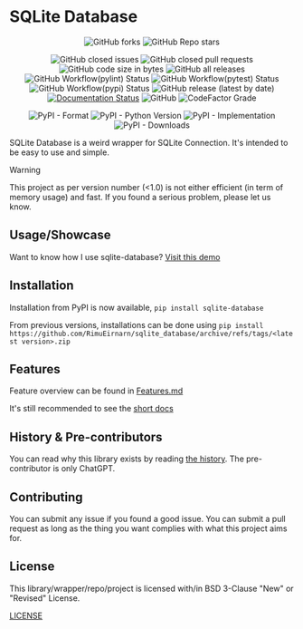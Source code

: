 # SQLite Database

<div align="center">

![GitHub forks](https://img.shields.io/github/forks/RimuEirnarn/sqlite_database?style=social)
![GitHub Repo stars](https://img.shields.io/github/stars/RimuEirnarn/sqlite_database?style=social)

![GitHub closed issues](https://img.shields.io/github/issues-closed-raw/RimuEirnarn/sqlite_database)
![GitHub closed pull requests](https://img.shields.io/github/issues-pr-closed/RimuEirnarn/sqlite_database)
![GitHub code size in bytes](https://img.shields.io/github/languages/code-size/RimuEirnarn/sqlite_database)
![GitHub all releases](https://img.shields.io/github/downloads/RimuEirnarn/sqlite_database/total)
![GitHub Workflow(pylint) Status](https://img.shields.io/github/actions/workflow/status/RimuEirnarn/sqlite_database/pylint.yml?label=lint)
![GitHub Workflow(pytest) Status](https://img.shields.io/github/actions/workflow/status/RimuEirnarn/sqlite_database/pytest.yml?label=tests)
![GitHub Workflow(pypi) Status](https://img.shields.io/github/actions/workflow/status/RimuEirnarn/sqlite_database/python-publish.yml)
![GitHub release (latest by date)](https://img.shields.io/github/v/release/RimuEirnarn/sqlite_database)
[![Documentation Status](https://readthedocs.org/projects/sqlite-database/badge/?version=latest)](https://sqlite-database.readthedocs.io/en/latest/?badge=latest)
![GitHub](https://img.shields.io/github/license/RimuEirnarn/sqlite_database)
![CodeFactor Grade](https://img.shields.io/codefactor/grade/github/RimuEirnarn/sqlite_database)

![PyPI - Format](https://img.shields.io/pypi/format/sqlite-database)
![PyPI - Python Version](https://img.shields.io/pypi/pyversions/sqlite-database)
![PyPI - Implementation](https://img.shields.io/pypi/implementation/sqlite-database)
![PyPI - Downloads](https://img.shields.io/pypi/dm/sqlite-database?label=%28PyPI%29%20downloads)

</div>

SQLite Database is a weird wrapper for SQLite Connection. It's intended to be easy to use and simple.

> [!WARNING]
> This project as per version number (<1.0) is not either efficient (in term of memory usage) and fast. If you found a serious problem, please let us know.

## Usage/Showcase

Want to know how I use sqlite-database? [Visit this demo](https://github.com/RimuEirnarn/sqlite_database_demo)

## Installation

Installation from PyPI is now available, `pip install sqlite-database`

From previous versions, installations can be done using `pip install https://github.com/RimuEirnarn/sqlite_database/archive/refs/tags/<latest version>.zip`

## Features

Feature overview can be found in [Features.md](https://github.com/RimuEirnarn/sqlite_database/blob/main/Features.md)

It's still recommended to see the [short docs](https://sqlite-database.rtfd.io/)

## History & Pre-contributors

You can read why this library exists by reading [the history](History.md). The pre-contributor is only ChatGPT.

## Contributing

You can submit any issue if you found a good issue. You can submit a pull request as long as the thing you want complies with what this project aims for.

## License

This library/wrapper/repo/project is licensed with/in BSD 3-Clause "New" or "Revised" License.

[LICENSE](https://github.com/RimuEirnarn/sqlite_database/blob/main/LICENSE)
